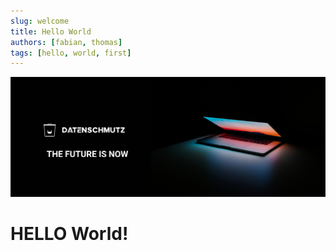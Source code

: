 ```yaml
---
slug: welcome
title: Hello World
authors: [fabian, thomas]
tags: [hello, world, first]
---
```



![Datenschmutz The Future is now](./Datenschmutz-Banner.png)

# HELLO World!

